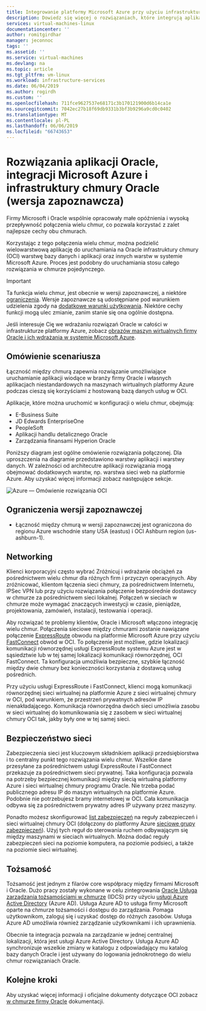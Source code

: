 ```yaml
---
title: Integrowanie platformy Microsoft Azure przy użyciu infrastruktury Chmurowej Oracle | Dokumentacja firmy Microsoft
description: Dowiedz się więcej o rozwiązaniach, które integrują aplikacje Oracle działającymi w systemie Microsoft Azure z bazami danych w infrastrukturze chmury Oracle (OCI).
services: virtual-machines-linux
documentationcenter: ''
author: romitgirdhar
manager: jeconnoc
tags: ''
ms.assetid: ''
ms.service: virtual-machines
ms.devlang: na
ms.topic: article
ms.tgt_pltfrm: vm-linux
ms.workload: infrastructure-services
ms.date: 06/04/2019
ms.author: rogirdh
ms.custom: ''
ms.openlocfilehash: 711fce9627537e68171c3b170121900d6b14ca1e
ms.sourcegitcommit: 7042ec27b18f69db9331b3bf3b9296a9cd0c0402
ms.translationtype: MT
ms.contentlocale: pl-PL
ms.lasthandoff: 06/06/2019
ms.locfileid: "66743653"
---
```

# <a name="oracle-application-solutions-integrating-microsoft-azure-and-oracle-cloud-infrastructure-preview"></a>Rozwiązania aplikacji Oracle, integracji Microsoft Azure i infrastruktury chmury Oracle (wersja zapoznawcza)

Firmy Microsoft i Oracle wspólnie opracowały małe opóźnienia i wysoką przepływność połączenia wielu chmur, co pozwala korzystać z zalet najlepsze cechy obu chmurach. 

Korzystając z tego połączenia wielu chmur, można podzielić wielowarstwową aplikację do uruchamiania na Oracle infrastruktury chmury (OCI) warstwę bazy danych i aplikacji oraz innych warstw w systemie Microsoft Azure. Proces jest podobny do uruchamiania stosu całego rozwiązania w chmurze pojedynczego. 

> [!IMPORTANT]
> Ta funkcja wielu chmur, jest obecnie w wersji zapoznawczej, a niektóre [ograniczenia](#preview-limitations). Wersje zapoznawcze są udostępniane pod warunkiem udzielenia zgody na [dodatkowe warunki użytkowania](https://azure.microsoft.com/support/legal/preview-supplemental-terms/). Niektóre cechy funkcji mogą ulec zmianie, zanim stanie się ona ogólnie dostępna.

Jeśli interesuje Cię we wdrażaniu rozwiązań Oracle w całości w infrastrukturze platformy Azure, zobacz [obrazów maszyn wirtualnych firmy Oracle i ich wdrażania w systemie Microsoft Azure](oracle-vm-solutions.md).

## <a name="scenario-overview"></a>Omówienie scenariusza

Łączność między chmurą zapewnia rozwiązanie umożliwiające uruchamianie aplikacji wiodące w branży firmy Oracle i własnych aplikacjach niestandardowych na maszynach wirtualnych platformy Azure podczas cieszą się korzyściami z hostowaną bazą danych usług w OCI. 

Aplikacje, które można uruchomić w konfiguracji o wielu chmur, obejmują:

* E-Business Suite
* JD Edwards EnterpriseOne
* PeopleSoft
* Aplikacji handlu detalicznego Oracle
* Zarządzania finansami Hyperion Oracle

Poniższy diagram jest ogólne omówienie rozwiązania połączonej. Dla uproszczenia na diagramie przedstawiono warstwy aplikacji i warstwy danych. W zależności od architecutre aplikacji rozwiązania mogą obejmować dodatkowych warstw, np. warstwa sieci web na platformie Azure. Aby uzyskać więcej informacji zobacz następujące sekcje.

![Azure — Omówienie rozwiązania OCI](media/oracle-oci-overview/crosscloud.png)

## <a name="preview-limitations"></a>Ograniczenia wersji zapoznawczej

* Łączność między chmurą w wersji zapoznawczej jest ograniczona do regionu Azure wschodnie stany USA (eastus) i OCI Ashburn region (us-ashburn-1).

## <a name="networking"></a>Networking

Klienci korporacyjni często wybrać Zróżnicuj i wdrażanie obciążeń za pośrednictwem wielu chmur dla różnych firm i przyczyn operacyjnych. Aby zróżnicować, klientom łączenia sieci chmury, za pośrednictwem Internetu, IPSec VPN lub przy użyciu rozwiązania połączenie bezpośrednie dostawcy w chmurze za pośrednictwem sieci lokalnej. Połączeń w sieciach w chmurze może wymagać znaczących inwestycji w czasie, pieniądze, projektowania, zamówień, instalacji, testowania i operacji. 

Aby rozwiązać te problemy klientów, Oracle i Microsoft włączono integrację wielu chmur. Połączenia sieciowe między chmurami zostanie nawiązane połączenie [ExpressRoute](../../../expressroute/expressroute-introduction.md) obwodu na platformie Microsoft Azure przy użyciu [FastConnect](https://docs.cloud.oracle.com/iaas/Content/Network/Concepts/fastconnectoverview.htm) obwód w OCI. To połączenie jest możliwe, gdzie lokalizacji komunikacji równorzędnej usługi ExpressRoute systemu Azure jest w sąsiedztwie lub w tej samej lokalizacji komunikacji równorzędnej, OCI FastConnect. Ta konfiguracja umożliwia bezpieczne, szybkie łączność między dwie chmury bez konieczności korzystania z dostawcą usług pośrednich.

Przy użyciu usługi ExpressRoute i FastConnect, klienci mogą komunikacji równorzędnej sieci wirtualnej na platformie Azure z sieci wirtualnej chmury w OCI, pod warunkiem, że przestrzeń prywatnych adresów IP nienakładającego. Komunikacja równorzędna dwóch sieci umożliwia zasobu w sieci wirtualnej do komunikowania się z zasobem w sieci wirtualnej chmury OCI tak, jakby były one w tej samej sieci.

## <a name="network-security"></a>Bezpieczeństwo sieci

Zabezpieczenia sieci jest kluczowym składnikiem aplikacji przedsiębiorstwa i to centralny punkt tego rozwiązania wielu chmur. Wszelkie dane przesyłane za pośrednictwem usługi ExpressRoute i FastConnect przekazuje za pośrednictwem sieci prywatnej. Taka konfiguracja pozwala na potrzeby bezpiecznej komunikacji między siecią wirtualną platformy Azure i sieci wirtualnej chmury programu Oracle. Nie trzeba podać publicznego adresu IP do maszyn wirtualnych na platformie Azure. Podobnie nie potrzebujesz bramy internetowej w OCI. Cała komunikacja odbywa się za pośrednictwem prywatny adres IP używany przez maszyny.

Ponadto możesz skonfigurować [list zabezpieczeń](https://docs.cloud.oracle.com/iaas/Content/Network/Concepts/securitylists.htm) na reguły zabezpieczeń i sieci wirtualnej chmury OCI (dołączony do platformy Azure [sieciowe grupy zabezpieczeń](../../../virtual-network/security-overview.md)). Użyj tych reguł do sterowania ruchem odbywającym się między maszynami w sieciach wirtualnych. Można dodać reguły zabezpieczeń sieci na poziomie komputera, na poziomie podsieci, a także na poziomie sieci wirtualnej.
 
## <a name="identity"></a>Tożsamość

Tożsamość jest jednym z filarów core współpracy między firmami Microsoft i Oracle. Dużo pracy zostały wykonane w celu zintegrowania [Oracle Usługa zarządzania tożsamościami w chmurze](https://docs.oracle.com/en/cloud/paas/identity-cloud/index.html) (IDCS) przy użyciu [usługi Azure Active Directory](../../../active-directory/index.yml) (Azure AD). Usługa Azure AD to usługa firmy Microsoft oparte na chmurze tożsamości i dostępu do zarządzania. Pomaga użytkownikom, zaloguj się i uzyskać dostęp do różnych zasobów. Usługa Azure AD umożliwia również zarządzanie użytkownikami i ich uprawnienia.

Obecnie ta integracja pozwala na zarządzanie w jednej centralnej lokalizacji, która jest usługi Azure Active Directory. Usługa Azure AD synchronizuje wszelkie zmiany w katalogu z odpowiadający mu katalog bazy danych Oracle i jest używany do logowania jednokrotnego do wielu chmur rozwiązaniach Oracle.

## <a name="next-steps"></a>Kolejne kroki

Aby uzyskać więcej informacji i oficjalne dokumenty dotyczące OCI zobacz [w chmurze firmy Oracle](https://docs.cloud.oracle.com/iaas/Content/home.htm) dokumentacji.
